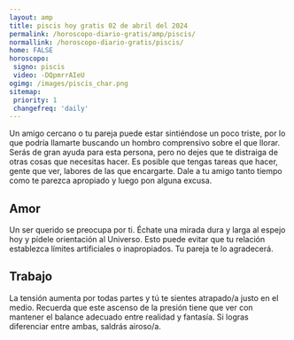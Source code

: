 ```yaml
---
layout: amp
title: piscis hoy gratis 02 de abril del 2024 
permalink: /horoscopo-diario-gratis/amp/piscis/
normallink: /horoscopo-diario-gratis/piscis/
home: FALSE
horoscopo:
 signo: piscis
 video: -DQpmrrAIeU
ogimg: /images/piscis_char.png
sitemap:
 priority: 1
 changefreq: 'daily'
---
```



Un amigo cercano o tu pareja puede estar sintiéndose un poco triste, por lo que podría llamarte buscando un hombro comprensivo sobre el que llorar. Serás de gran ayuda para esta persona, pero no dejes que te distraiga de otras cosas que necesitas hacer. Es posible que tengas tareas que hacer, gente que ver, labores de las que encargarte. Dale a tu amigo tanto tiempo como te parezca apropiado y luego pon alguna excusa.

## Amor

Un ser querido se preocupa por ti. Échate una mirada dura y larga al espejo hoy y pídele orientación al Universo. Esto puede evitar que tu relación establezca límites artificiales o inapropiados. Tu pareja te lo agradecerá.

## Trabajo

La tensión aumenta por todas partes y tú te sientes atrapado/a justo en el medio. Recuerda que este ascenso de la presión tiene que ver con mantener el balance adecuado entre realidad y fantasía. Si logras diferenciar entre ambas, saldrás airoso/a.